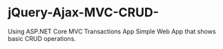 # jQuery-Ajax-MVC-CRUD-
Using ASP.NET Core MVC Transactions App
Simple Web App that shows basic CRUD operations.
